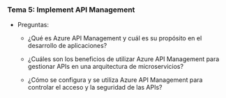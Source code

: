 ### Tema 5:	Implement API Management

- Preguntas:		

  - ¿Qué es Azure API Management y cuál es su propósito en el desarrollo de aplicaciones?	

  - ¿Cuáles son los beneficios de utilizar Azure API Management para gestionar APIs en una arquitectura de microservicios?	

  - ¿Cómo se configura y se utiliza Azure API Management para controlar el acceso y la seguridad de las APIs?
